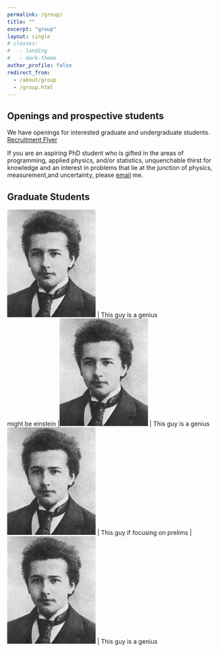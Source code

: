 ```yaml
---
permalink: /group/
title: ""
excerpt: "group"
layout: single
# classes:
#   - landing
#   - dark-theme
author_profile: false
redirect_from: 
  - /about/group
  - /group.html
---
```


## Openings and prospective students 

We have openings for interested graduate and undergraduate students.  
[Recruitment Flyer](../files/cv.pdf)

If you are an aspiring PhD student who is gifted in the areas of programming, applied physics, and/or statistics, unquenchable thirst for knowledge and an interest in problems that lie at the junction of physics, measurement,and uncertainty, please [email](mailto:sidgs@iastate.edu) me.

## Graduate Students

<div class="grad"></div>

![gradim](../images/einstein.jpg)  | This guy is a genius <br> might be einstein  |![gradim](../images/einstein.jpg)  | This guy is a genius 
![gradim](../images/einstein.jpg)  | This guy if focusing on prelims |    ![gradim](../images/einstein.jpg)  | This guy is a genius 

<!-- 
{: .grad_table } -->



